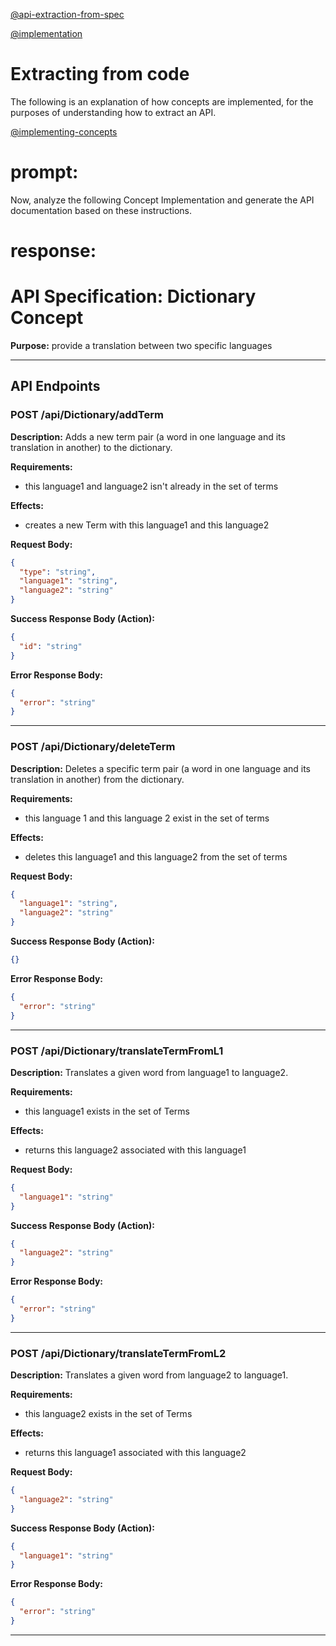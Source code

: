 [@api-extraction-from-spec](../../tools/api-extraction-from-spec.md)

[@implementation](../../../src/concepts/Dictionary/DictionaryConcept.ts)
# Extracting from code

The following is an explanation of how concepts are implemented, for the purposes of understanding how to extract an API.

[@implementing-concepts](../../background/implementing-concepts.md)

# prompt: 

Now, analyze the following Concept Implementation and generate the API documentation based on these instructions.
# response:

# API Specification: Dictionary Concept

**Purpose:** provide a translation between two specific languages

---

## API Endpoints

### POST /api/Dictionary/addTerm

**Description:** Adds a new term pair (a word in one language and its translation in another) to the dictionary.

**Requirements:**
- this language1 and language2 isn't already in the set of terms

**Effects:**
- creates a new Term with this language1 and this language2

**Request Body:**
```json
{
  "type": "string",
  "language1": "string",
  "language2": "string"
}
```

**Success Response Body (Action):**
```json
{
  "id": "string"
}
```

**Error Response Body:**
```json
{
  "error": "string"
}
```
---

### POST /api/Dictionary/deleteTerm

**Description:** Deletes a specific term pair (a word in one language and its translation in another) from the dictionary.

**Requirements:**
- this language 1 and this language 2 exist in the set of terms

**Effects:**
- deletes this language1 and this language2 from the set of terms

**Request Body:**
```json
{
  "language1": "string",
  "language2": "string"
}
```

**Success Response Body (Action):**
```json
{}
```

**Error Response Body:**
```json
{
  "error": "string"
}
```
---

### POST /api/Dictionary/translateTermFromL1

**Description:** Translates a given word from language1 to language2.

**Requirements:**
- this language1 exists in the set of Terms

**Effects:**
- returns this language2 associated with this language1

**Request Body:**
```json
{
  "language1": "string"
}
```

**Success Response Body (Action):**
```json
{
  "language2": "string"
}
```

**Error Response Body:**
```json
{
  "error": "string"
}
```
---

### POST /api/Dictionary/translateTermFromL2

**Description:** Translates a given word from language2 to language1.

**Requirements:**
- this language2 exists in the set of Terms

**Effects:**
- returns this language1 associated with this language2

**Request Body:**
```json
{
  "language2": "string"
}
```

**Success Response Body (Action):**
```json
{
  "language1": "string"
}
```

**Error Response Body:**
```json
{
  "error": "string"
}
```
---